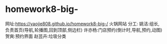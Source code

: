 # homework8-big-
网址:https://yaojie808.github.io/homework8-big-/
火锅网站
分工:
姚洁:组长,负责首页(导航,轮播图,回到顶部,侧边栏)
许亦杨:门店预约(倒计时,导航,预约,动图)
贺爽:预约界面
赵芸卉:垃圾分类
